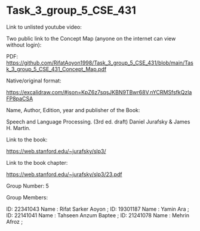 # Task_3_group_5_CSE_431

Link to unlisted youtube video:


Two public link to the Concept Map (anyone on the internet can view without login):

PDF: https://github.com/RifatAoyon1998/Task_3_group_5_CSE_431/blob/main/Task_3_group_5_CSE_431_Concept_Map.pdf 

Native/original format: 

https://excalidraw.com/#json=KpZ6z7sqsJKBN9TBwr68V,nYCRMSfsfkQzlaFP8paCSA

Name, Author, Edition, year and publisher of the Book:

Speech and Language Processing. (3rd ed. draft)
Daniel Jurafsky & James H. Martin. 

Link to the book:

https://web.stanford.edu/~jurafsky/slp3/

Link to the book chapter:

https://web.stanford.edu/~jurafsky/slp3/23.pdf

Group Number:
5

Group Members:

ID: 22341043 Name : Rifat Sarker Aoyon ; 
ID: 19301187 Name : Yamin Ara ;
ID: 22141041 Name : Tahseen Anzum Baptee ; 
ID: 21241078 Name : Mehrin Afroz ; 

